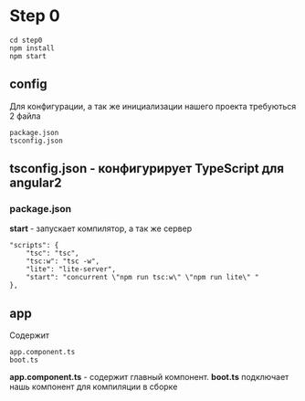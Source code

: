 # Step 0
```
cd step0
npm install
npm start
```

## config

Для конфигурации, а так же инициализации нашего проекта требуються 2 файла
```
package.json
tsconfig.json
```
## tsconfig.json - конфигурирует TypeScript для angular2
### package.json

**start** - запускает компилятор, а так же сервер
```
"scripts": {
    "tsc": "tsc",
    "tsc:w": "tsc -w",
    "lite": "lite-server",
    "start": "concurrent \"npm run tsc:w\" \"npm run lite\" "
},
```

## app

Содержит
```
app.component.ts
boot.ts
```

**app.component.ts** - содержит главный компонент. **boot.ts** подключает нашь компонент для компиляции в сборке
